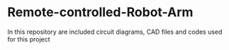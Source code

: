 # Remote-controlled-Robot-Arm
In this repository are included circuit diagrams, CAD files and codes used for this project
